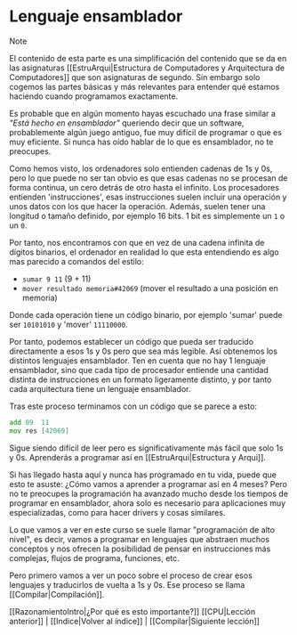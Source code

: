 # Lenguaje ensamblador
> [!NOTE]
> El contenido de esta parte es una simplificación del contenido que se da en las asignaturas [[EstruArqui|Estructura de Computadores y Arquitectura de Computadores]] que son asignaturas de segundo. Sin embargo solo cogemos las partes básicas y más relevantes para entender qué estamos haciendo cuando programamos exactamente.

Es probable que en algún momento hayas escuchado una frase similar a _"Está hecho en ensamblador"_ queriendo decir que un software, probablemente algún juego antiguo, fue muy difícil de programar o que es muy eficiente. Si nunca has oído hablar de lo que es ensamblador, no te preocupes.

Como hemos visto, los ordenadores solo entienden cadenas de 1s y 0s, pero lo que puede no ser tan obvio es que esas cadenas no se procesan de forma continua, un cero detrás de otro hasta el infinito. Los procesadores entienden 'instrucciones', esas instrucciones suelen incluir una operación y unos datos con los que hacer la operación. Además, suelen tener una longitud o tamaño definido, por ejemplo 16 bits. 1 bit es simplemente un `1` o un `0`.

Por tanto, nos encontramos con que en vez de una cadena infinita de dígitos binarios, el ordenador en realidad lo que esta entendiendo es algo mas parecido a comandos del estilo:
- `sumar 9 11` (9 + 11)
- `mover resultado memoria#42069` (mover el resultado a una posición en memoria)

Donde cada operación tiene un código binario, por ejemplo 'sumar' puede ser `10101010` y 'mover' `11110000`.

Por tanto, podemos establecer un código que pueda ser traducido directamente a esos 1s y 0s pero que sea más legible. Así obtenemos los distintos lenguajes ensamblador. Ten en cuenta que no hay 1 lenguaje ensamblador, sino que cada tipo de procesador entiende una cantidad distinta de instrucciones en un formato ligeramente distinto, y por tanto cada arquitectura tiene un lenguaje ensamblador.

Tras este proceso terminamos con un código que se parece a esto:

```asm
add 09  11
mov res [42069]
```

Sigue siendo difícil de leer pero es significativamente más fácil que solo 1s y 0s. Aprenderás a programar así en [[EstruArqui|Estructura y Arqui]].

Si has llegado hasta aquí y nunca has programado en tu vida, puede que esto te asuste: ¿Cómo vamos a aprender a programar así en 4 meses? Pero no te preocupes la programación ha avanzado mucho desde los tiempos de programar en ensamblador, ahora solo es necesario para aplicaciones muy especializadas, como para hacer drivers y cosas similares.

Lo que vamos a ver en este curso se suele llamar "programación de alto nivel", es decir, vamos a programar en lenguajes que abstraen muchos conceptos y nos ofrecen la posibilidad de pensar en instrucciones más complejas, flujos de programa, funciones, etc.

Pero primero vamos a ver un poco sobre el proceso de crear esos lenguajes y traducirlos de vuelta a 1s y 0s. Ese proceso se llama [[Compilar|Compilación]].

[[RazonamientoIntro|¿Por qué es esto importante?]]
[[CPU|Lección anterior]] | [[Indice|Volver al índice]] | [[Compilar|Siguiente lección]]
